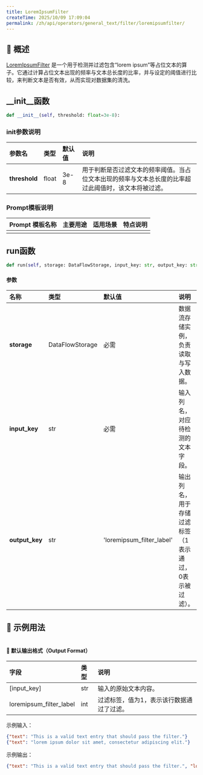 ```yaml
---
title: LoremIpsumFilter
createTime: 2025/10/09 17:09:04
permalink: /zh/api/operators/general_text/filter/loremipsumfilter/
---
```


## 📘 概述

[LoremIpsumFilter](https://github.com/OpenDCAI/DataFlow/blob/main/dataflow/operators/reasoning/generate/reasoning_answer_generator.py) 是一个用于检测并过滤包含“lorem ipsum”等占位文本的算子。它通过计算占位文本出现的频率与文本总长度的比率，并与设定的阈值进行比较，来判断文本是否有效，从而实现对数据集的清洗。

## __init__函数

```python
def __init__(self, threshold: float=3e-8):
```

### init参数说明

| 参数名 | 类型 | 默认值 | 说明 |
| :-- | :-- | :-- | :-- |
| **threshold** | float | 3e-8 | 用于判断是否过滤文本的频率阈值。当占位文本出现的频率与文本总长度的比率超过此阈值时，该文本将被过滤。 |

### Prompt模板说明

| Prompt 模板名称 | 主要用途 | 适用场景 | 特点说明 |
|---|---|---|---|
| | | | |

## run函数

```python
def run(self, storage: DataFlowStorage, input_key: str, output_key: str='loremipsum_filter_label')
```

#### 参数

| 名称 | 类型 | 默认值 | 说明 |
| :-- | :-- | :-- | :-- |
| **storage** | DataFlowStorage | 必需 | 数据流存储实例，负责读取与写入数据。 |
| **input_key** | str | 必需 | 输入列名，对应待检测的文本字段。 |
| **output_key** | str | 'loremipsum_filter_label' | 输出列名，用于存储过滤标签（1表示通过，0表示被过滤）。 |

## 🧠 示例用法

```python

```

#### 🧾 默认输出格式（Output Format）

| 字段 | 类型 | 说明 |
| :-- | :-- | :-- |
| [input_key] | str | 输入的原始文本内容。 |
| loremipsum_filter_label | int | 过滤标签，值为1，表示该行数据通过了过滤。 |

示例输入：
```json
{"text": "This is a valid text entry that should pass the filter."}
{"text": "lorem ipsum dolor sit amet, consectetur adipiscing elit."}
```

示例输出：
```json
{"text": "This is a valid text entry that should pass the filter.", "loremipsum_filter_label": 1}
```
